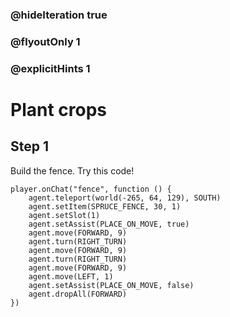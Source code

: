 ### @hideIteration true 
### @flyoutOnly 1
### @explicitHints 1

# Plant crops
## Step 1
Build the fence. Try this code!


```template
player.onChat("fence", function () {
    agent.teleport(world(-265, 64, 129), SOUTH)
    agent.setItem(SPRUCE_FENCE, 30, 1)
    agent.setSlot(1)
    agent.setAssist(PLACE_ON_MOVE, true)
    agent.move(FORWARD, 9)
    agent.turn(RIGHT_TURN)
    agent.move(FORWARD, 9)
    agent.turn(RIGHT_TURN)
    agent.move(FORWARD, 9)
    agent.move(LEFT, 1)
    agent.setAssist(PLACE_ON_MOVE, false)
    agent.dropAll(FORWARD)
})
```